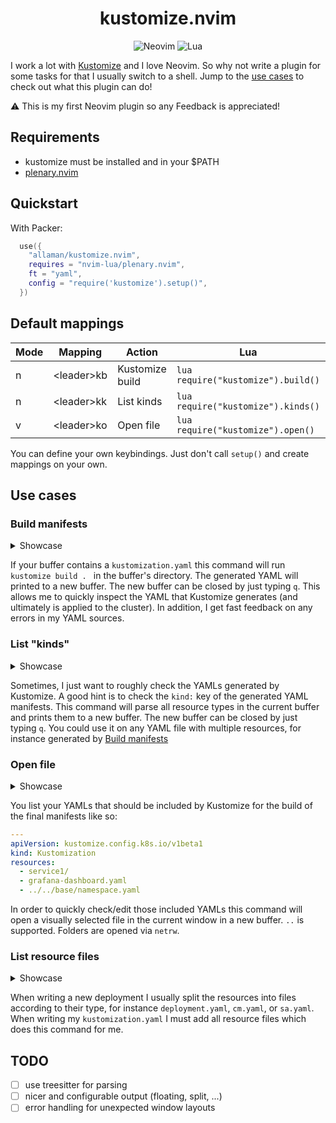 <h1 align="center">kustomize.nvim</h1>

<div align="center">
  <p>
    <img src="https://img.shields.io/badge/NeoVim-%2357A143.svg?&style=for-the-badge&logo=neovim&logoColor=white" alt="Neovim"/>
    <img src="https://img.shields.io/badge/lua-%232C2D72.svg?style=for-the-badge&logo=lua&logoColor=white" alt="Lua"/>
  </p>
</div>

I work a lot with [Kustomize](https://kustomize.io/) and I love Neovim. So why not write a plugin for some tasks for that I usually switch to a shell.
Jump to the [use cases](#use-cases) to check out what this plugin can do!

⚠ This is my first Neovim plugin so any Feedback is appreciated!

## Requirements

- kustomize must be installed and in your $PATH
- [plenary.nvim](https://github.com/nvim-lua/plenary.nvim)

## Quickstart

With Packer:

```lua
  use({
    "allaman/kustomize.nvim",
    requires = "nvim-lua/plenary.nvim",
    ft = "yaml",
    config = "require('kustomize').setup()",
  })
```

## Default mappings

| Mode | Mapping      | Action          | Lua                                | Command               |
| ---- | ------------ | --------------- | ---------------------------------- | --------------------- |
| n    | \<leader\>kb | Kustomize build | `lua require("kustomize").build()` | `:KustomizeBuild`     |
| n    | \<leader\>kk | List kinds      | `lua require("kustomize").kinds()` | `:KustomizeKindsList` |
| v    | \<leader\>ko | Open file       | `lua require("kustomize").open()`  | `:KustomizeOpen`      |

You can define your own keybindings. Just don't call `setup()` and create mappings on your own.

## Use cases

### Build manifests

<details>
<summary>Showcase</summary

![kustomize.nvim-build.gif](https://s1.gifyu.com/images/kustomize.nvim-build.gif)

</details>

If your buffer contains a `kustomization.yaml` this command will run `kustomize build . ` in the buffer's directory. The generated YAML will printed to a new buffer. The new buffer can be closed by just typing `q`.
This allows me to quickly inspect the YAML that Kustomize generates (and ultimately is applied to the cluster). In addition, I get fast feedback on any errors in my YAML sources.

### List "kinds"

<details>
<summary>Showcase</summary

![kustomize.nvim-kinds.gif](https://s4.gifyu.com/images/kustomize.nvim-kinds.gif)

</details>

Sometimes, I just want to roughly check the YAMLs generated by Kustomize. A good hint is to check the `kind:` key of the generated YAML manifests. This command will parse all resource types in the current buffer and prints them to a new buffer. The new buffer can be closed by just typing `q`. You could use it on any YAML file with multiple resources, for instance generated by [Build manifests](#build-manifests)

### Open file

<details>
<summary>Showcase</summary

![kustomize.nvim-open.gif](https://s4.gifyu.com/images/kustomize.nvim-open.gif)

</details>

You list your YAMLs that should be included by Kustomize for the build of the final manifests like so:

```yaml
---
apiVersion: kustomize.config.k8s.io/v1beta1
kind: Kustomization
resources:
  - service1/
  - grafana-dashboard.yaml
  - ../../base/namespace.yaml
```

In order to quickly check/edit those included YAMLs this command will open a visually selected file in the current window in a new buffer. `..` is supported. Folders are opened via `netrw`.

### List resource files

<details>
<summary>Showcase</summary

[![kustomize.nvim-resources.gif](https://s4.gifyu.com/images/kustomize.nvim-resources.gif)](https://gifyu.com/image/ShTyF)

</details>

When writing a new deployment I usually split the resources into files according to their type, for instance `deployment.yaml`, `cm.yaml`, or `sa.yaml`. When writing my `kustomization.yaml` I must add all resource files which does this command for me.

## TODO

- [ ] use treesitter for parsing
- [ ] nicer and configurable output (floating, split, ...)
- [ ] error handling for unexpected window layouts
